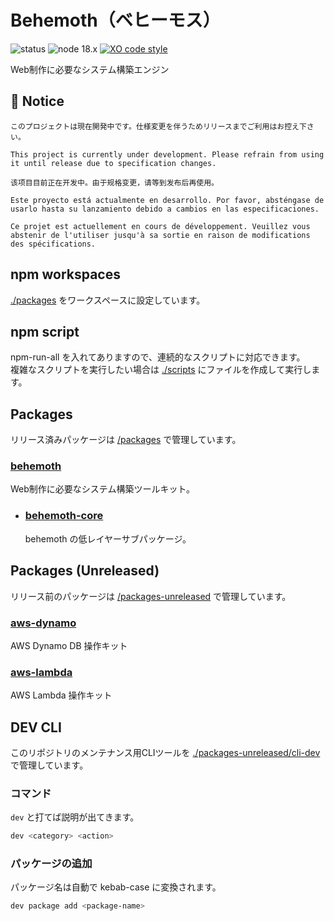 # Behemoth（ベヒーモス）

![status](https://img.shields.io/badge/status-Alpha-F00)
![node 18.x](https://img.shields.io/badge/node-18.x-0B0)
[![XO code style](https://shields.io/badge/code_style-5ed9c7?logo=xo&labelColor=gray)](https://github.com/xojs/xo)

Web制作に必要なシステム構築エンジン

## 🚫 Notice

```ja
このプロジェクトは現在開発中です。仕様変更を伴うためリリースまでご利用はお控え下さい。
```

```en
This project is currently under development. Please refrain from using it until release due to specification changes.
```

```zh-CN
该项目目前正在开发中。由于规格变更，请等到发布后再使用。
```

```es
Este proyecto está actualmente en desarrollo. Por favor, absténgase de usarlo hasta su lanzamiento debido a cambios en las especificaciones.
```

```fr
Ce projet est actuellement en cours de développement. Veuillez vous abstenir de l'utiliser jusqu'à sa sortie en raison de modifications des spécifications.
```

## npm workspaces

[./packages](./packages) をワークスペースに設定しています。

## npm script

npm-run-all を入れてありますので、連続的なスクリプトに対応できます。  
複雑なスクリプトを実行したい場合は [./scripts](./scripts) にファイルを作成して実行します。

## Packages

リリース済みパッケージは [/packages](./packages) で管理しています。

### [behemoth](./packages/behemoth/README.md)

Web制作に必要なシステム構築ツールキット。

- ### [behemoth-core](./packages/behemoth-core/README.md)

  behemoth の低レイヤーサブパッケージ。

## Packages (Unreleased)

リリース前のパッケージは [/packages-unreleased](./packages-unreleased) で管理しています。

### [aws-dynamo](./packages-unreleased/aws-dynamo/README.md)

AWS Dynamo DB 操作キット

### [aws-lambda](./packages-unreleased/aws-lambda/README.md)

AWS Lambda 操作キット

## DEV CLI

このリポジトリのメンテナンス用CLIツールを [./packages-unreleased/cli-dev](./packages-unreleased/cli-dev/README.md) で管理しています。

### コマンド

```dev``` と打てば説明が出てきます。

```bash
dev <category> <action>
```

### パッケージの追加

パッケージ名は自動で kebab-case に変換されます。

```bash
dev package add <package-name>
```

